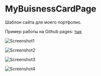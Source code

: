 # MyBuisnessCardPage

Шаблон сайта для моего портфолио.

Пример работы на Github pages: [тык](https://daniil-borovoy.github.io/MyBuisnessCardPage/)

![Screenshot1](https://user-images.githubusercontent.com/74528634/155354458-154e94f4-48ff-4433-9ace-e120e9af8fc0.png)

![Screenshot2](https://user-images.githubusercontent.com/74528634/155354704-7dae1b0c-353e-4c2a-83bf-0e3a3e6f352a.png)

![Screenshot3](https://user-images.githubusercontent.com/74528634/155354701-ecb8b697-ff86-478b-8033-c4cd57edf0f1.png)

![Screenshot4](https://user-images.githubusercontent.com/74528634/155354693-7918f847-bdec-473b-addc-2f4ef258a45d.png)
